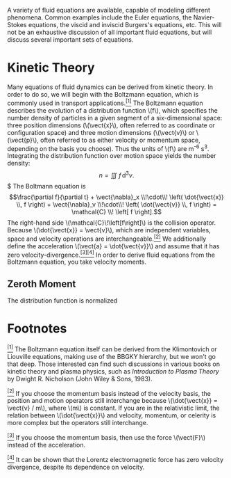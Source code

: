 A variety of fluid equations are available, capable of modeling different phenomena.  Common examples include the Euler equations, the Navier-Stokes equations, the viscid and inviscid Burgers's equations, etc.  This will not be an exhaustive discussion of all important fluid equations, but will discuss several important sets of equations.

# Kinetic Theory #

Many equations of fluid dynamics can be derived from kinetic theory.  In order to do so, we will begin with the Boltzmann equation, which is commonly used in transport applications.<a name="footmark1"></a>[<sup>\[1\]</sup>](#footnote1)  The Boltzmann equation describes the evolution of a distribution function \\\(f\\\), which specifies the number density of particles in a given segment of a six-dimensional space: three position dimensions (\\\(\vect{x}\\\), often referred to as coordinate or configuration space) and three motion dimensions (\\\(\vect{v}\\\) or \\\(\vect{p}\\\), often referred to as either velocity or momentum space, depending on the basis you choose).  Thus the units of \\\(f\\\) are m<sup>-6</sup> s<sup>3</sup>.  Integrating the distribution function over motion space yields the number density:
$$n = \iiint\ f \, \mathrm{d}^3v.$$$
The Boltmann equation is
$$\frac{\partial f}{\partial t} + \vect{\nabla}_x \\!\cdot\\! \left( \dot{\vect{x}} \\, f \right) + \vect{\nabla}_v \\!\cdot\\! \left( \dot{\vect{v}} \\, f \right) = \mathcal{C} \\! \left[ f \right].$$
The right-hand side \\\(\mathcal{C}\\!\left[f\right]\\\) is the collision operator.  Because \\\(\dot{\vect{x}} = \vect{v}\\\), which are independent variables, space and velocity operations are interchangeable.<a name="footmark2"></a>[<sup>\[2\]</sup>](#footnote2)  We additionally define the acceleration \\\(\vect{a} = \dot{\vect{v}}\\\) and assume that it has zero velocity-divergence.<a name="footmark3"></a>[<sup>\[3\]</sup>](#footnote3)<a name="footmark4"></a>[<sup>\[4\]</sup>](#footnote4)  In order to derive fluid equations from the Boltzmann equation, you take velocity moments.

## Zeroth Moment ##

The distribution function is normalized

# Footnotes #

<a name="footnote1"></a>[<sup>\[1\]</sup>](#footmark1) The Boltzmann equation itself can be derived from the Klimontovich or Liouville equations, making use of the BBGKY hierarchy, but we won't go that deep.  Those interested can find such discussions in various books on kinetic theory and plasma physics, such as _Introduction to Plasma Theory_ by Dwight R. Nicholson (John Wiley & Sons, 1983).

<a name="footnote2"></a>[<sup>\[2\]</sup>](#footmark2) If you choose the momentum basis instead of the velocity basis, the position and motion operators still interchange because \\\(\dot{\vect{x}} = \vect{v} / m\\\), where \\\(m\\\) is constant.  If you are in the relativistic limit, the relation between \\\(\dot{\vect{x}}\\\) and velocity, momentum, or celerity is more complex but the operators still interchange.

<a name="footnote3"></a>[<sup>\[3\]</sup>](#footmark3) If you choose the momentum basis, then use the force \\\(\vect{F}\\\) instead of the acceleration.

<a name="footnote4"></a>[<sup>\[4\]</sup>](#footmark4) It can be shown that the Lorentz electromagnetic force has zero velocity divergence, despite its dependence on velocity.